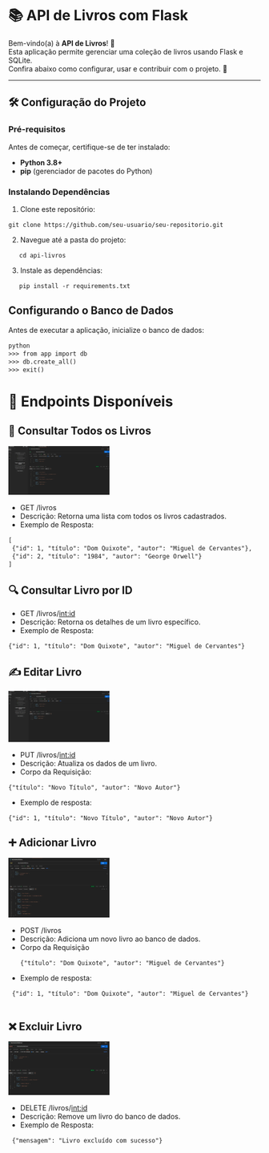 # 📚 API de Livros com Flask

Bem-vindo(a) à **API de Livros**! 🚀  
Esta aplicação permite gerenciar uma coleção de livros usando Flask e SQLite.  
Confira abaixo como configurar, usar e contribuir com o projeto. 🎉

---

## 🛠️ Configuração do Projeto

### Pré-requisitos
Antes de começar, certifique-se de ter instalado:
- **Python 3.8+**
- **pip** (gerenciador de pacotes do Python)

### Instalando Dependências

  1. Clone este repositório:
   ```
   git clone https://github.com/seu-usuario/seu-repositorio.git
   ```

  2. Navegue até a pasta do projeto:
   ```
      cd api-livros
   ```
  3. Instale as dependências:
   ```
      pip install -r requirements.txt
   ```
## Configurando o Banco de Dados

  Antes de executar a aplicação, inicialize o banco de dados:

   ```
python
>>> from app import db
>>> db.create_all()
>>> exit()
  ```
# 🚀 Endpoints Disponíveis


## 📖 Consultar Todos os Livros

<img width=40% src="https://github.com/Lucasbarbosa332/API-Livros-/blob/main/img/Metedo%20GET.png?raw=true" alt="0">

 * GET /livros
 * Descrição: Retorna uma lista com todos os livros cadastrados.
 * Exemplo de Resposta:
 ```
[
  {"id": 1, "título": "Dom Quixote", "autor": "Miguel de Cervantes"},
  {"id": 2, "título": "1984", "autor": "George Orwell"}
]
```
## 🔍 Consultar Livro por ID

  * GET /livros/<int:id>
  * Descrição: Retorna os detalhes de um livro específico.
  * Exemplo de Resposta:
```
{"id": 1, "título": "Dom Quixote", "autor": "Miguel de Cervantes"}

```


## ✍️ Editar Livro

<img width=40% src="https://github.com/Lucasbarbosa332/API-Livros-/blob/main/img/Metedo%20PUT.png?raw=true" alt="0">

 * PUT /livros/<int:id>
 * Descrição: Atualiza os dados de um livro.
 * Corpo da Requisição:
```
{"título": "Novo Título", "autor": "Novo Autor"}

```
 * Exemplo de resposta:

```
{"id": 1, "título": "Novo Título", "autor": "Novo Autor"}

```
## ➕ Adicionar Livro

<img width=40% src="https://github.com/Lucasbarbosa332/API-Livros-/blob/main/img/Post.png?raw=true" alt="0">

 * POST /livros
 * Descrição: Adiciona um novo livro ao banco de dados.
 * Corpo da Requisição
   ```
   {"título": "Dom Quixote", "autor": "Miguel de Cervantes"}

   ```
  * Exemplo de resposta:

  ```
   {"id": 1, "título": "Dom Quixote", "autor": "Miguel de Cervantes"}


   ```
##  ❌ Excluir Livro

<img width=40% src="https://github.com/Lucasbarbosa332/API-Livros-/blob/main/img/Metedo%20DElete.png?raw=true" alt="0">

 * DELETE /livros/<int:id>
 * Descrição: Remove um livro do banco de dados.
 * Exemplo de Resposta:

 ```
  {"mensagem": "Livro excluído com sucesso"}

 ```



